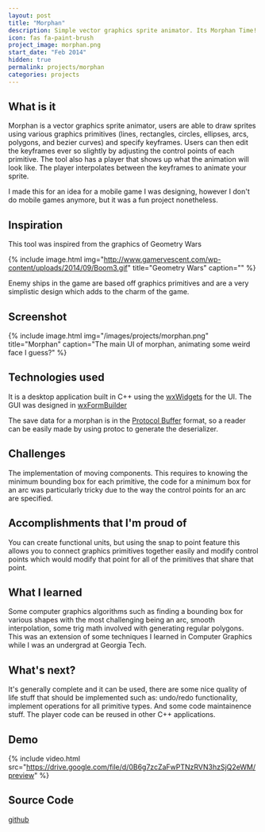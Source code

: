```yaml
---
layout: post
title: "Morphan"
description: Simple vector graphics sprite animator. Its Morphan Time!
icon: fas fa-paint-brush
project_image: morphan.png
start_date: "Feb 2014"
hidden: true
permalink: projects/morphan
categories: projects
---
```

## What is it
Morphan is a vector graphics sprite animator, users are able to draw sprites using various graphics primitives (lines, rectangles, circles, ellipses, arcs, polygons, and bezier curves) and specify keyframes.  Users can then edit the keyframes ever so slightly by adjusting the control points of each primitive.  The tool also has a player that shows up what the animation will look like. The player interpolates between the keyframes to animate your sprite.

I made this for an idea for a mobile game I was designing, however I don't do mobile games anymore, but it was a fun project nonetheless.

## Inspiration
This tool was inspired from the graphics of Geometry Wars

{% include image.html
            img="http://www.gamervescent.com/wp-content/uploads/2014/09/Boom3.gif"
            title="Geometry Wars"
            caption="" %}

Enemy ships in the game are based off graphics primitives and are a very simplistic design which adds to the charm of the game.

## Screenshot

{% include image.html
            img="/images/projects/morphan.png"
            title="Morphan"
            caption="The main UI of morphan, animating some weird face I guess?" %}

## Technologies used
It is a desktop application built in C++ using the [wxWidgets](http://www.wxwidgets.org/) for the UI.  The GUI was designed in [wxFormBuilder](https://sourceforge.net/projects/wxformbuilder/)

The save data for a morphan is in the [Protocol Buffer](https://developers.google.com/protocol-buffers/) format, so a reader can be easily made by using protoc to generate the deserializer.

## Challenges
The implementation of moving components.  This requires to knowing the minimum bounding box for each primitive, the code for a minimum box for an arc was particularly tricky due to the way the control points for an arc are specified.

## Accomplishments that I'm proud of
You can create functional units, but using the snap to point feature this allows you to connect graphics primitives together easily and modify control points which would modify that point for all of the primitives that share that point.

## What I learned
Some computer graphics algorithms such as finding a bounding box for various shapes with the most challenging being an arc, smooth interpolation, some trig math involved with generating regular polygons. This was an extension of some techniques I learned in Computer Graphics while I was an undergrad at Georgia Tech.

## What's next?
It's generally complete and it can be used, there are some nice quality of life stuff that should be implemented such as: undo/redo functionality, implement operations for all primitive types.  And some code maintainence stuff.  The player code can be reused in other C++ applications.

## Demo
{% include video.html
            src="https://drive.google.com/file/d/0B6g7zcZaFwPTNzRVN3hzSjQ2eWM/preview" %}

## Source Code
[github](https://github.com/TricksterGuy/Morphan)
